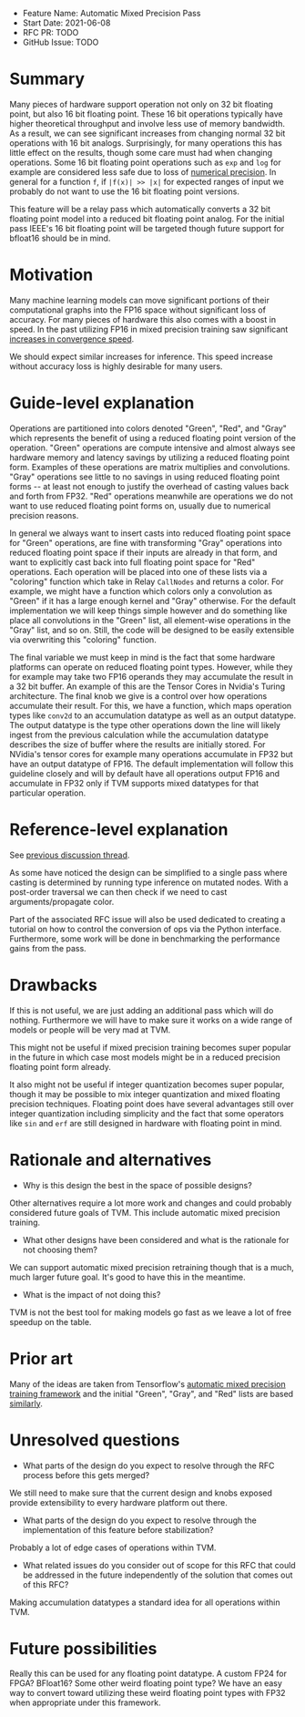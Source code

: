 - Feature Name: Automatic Mixed Precision Pass
- Start Date: 2021-06-08 
- RFC PR: TODO
- GitHub Issue: TODO

# Summary
[summary]: #summary

Many pieces of hardware support operation not only on 32 bit floating point, but also 16 bit floating point. 
These 16 bit operations typically have higher theoretical throughput and involve less use of memory bandwidth.
As a result, we can see significant increases from changing normal 32 bit operations with 16 bit analogs. 
Surprisingly, for many operations this has little effect on the results, though some care must had when changing 
operations. Some 16 bit floating point operations such as `exp` and `log` for example are considered less safe 
due to loss of [numerical precision](https://on-demand.gputechconf.com/gtcdc/2019/pdf/dc91247-automatic-mixed-precision-in-tensorflow.pdf). 
In general for a function `f`, if `|f(x)| >> |x|` for expected 
ranges of input we probably do not want to use the 16 bit floating point versions.

This feature will be a relay pass which automatically converts a 32 bit floating point model into a reduced bit 
floating point analog. For the initial pass IEEE's 16 bit floating point will be targeted though future support
for bfloat16 should be in mind.

# Motivation
[motivation]: #motivation

Many machine learning models can move significant portions of their computational graphs into the FP16 space 
without significant loss of accuracy. For many pieces of hardware this also comes with a boost in speed. In 
the past utilizing FP16 in mixed precision training saw significant [increases in convergence speed](https://pytorch.org/blog/accelerating-training-on-nvidia-gpus-with-pytorch-automatic-mixed-precision/). 

We should expect similar increases for inference. This speed increase without accuracy loss is highly desirable
for many users.

# Guide-level explanation
[guide-level-explanation]: #guide-level-explanation

Operations are partitioned into colors denoted "Green", "Red", and "Gray" which represents the benefit 
of using a reduced floating point version of the operation. "Green" operations are compute intensive
and almost always see hardware memory and latency savings by utilizing a reduced floating point form.
Examples of these operations are matrix multiplies and convolutions. "Gray" operations see little to 
no savings in using reduced floating point forms -- at least not enough to justify the overhead of 
casting values back and forth from FP32. "Red" operations meanwhile are operations we do not want to 
use reduced floating point forms on, usually due to numerical precision reasons.

In general we always want to insert casts into reduced floating point space for "Green" operations, 
are fine with transforming "Gray" operations into reduced floating point space if their inputs are already
in that form, and want to explicitly cast back into full floating point space for "Red" operations. 
Each operation will be placed into one of these lists via a "coloring" function which take in Relay `CallNodes`
and returns a color. For example, we might have a function which colors only a convolution as "Green" if it 
has a large enough kernel and "Gray" otherwise. For the default implementation we will keep things simple
however and do something like place all convolutions in the "Green" list, all element-wise operations in 
the "Gray" list, and so on. Still, the code will be designed to be easily extensible via overwriting 
this "coloring" function.

The final variable we must keep in mind is the fact that some hardware platforms can operate on reduced
floating point types. However, while they for example may take two FP16 operands they may accumulate the 
result in a 32 bit buffer. An example of this are the Tensor Cores in Nvidia's Turing architecture. 
The final knob we give is a control over how operations accumulate their result. For this, we have 
a function, which maps operation types like `conv2d` to an accumulation datatype as well as an output 
datatype. The output datatype is the type other operations down the line will likely ingest from the previous
calculation while the accumulation datatype describes the size of buffer where the results are initially
stored. For NVidia's tensor cores for example many operations accumulate in FP32 but have an output datatype
of FP16. The default implementation will follow this guideline closely and will by default have all 
operations output FP16 and accumulate in FP32 only if TVM supports mixed datatypes for that particular
operation.

# Reference-level explanation
[reference-level-explanation]: #reference-level-explanation

See [previous discussion thread](https://discuss.tvm.apache.org/t/rfc-relay-fp32-fp16-model-support/9994).

As some have noticed the design can be simplified to a single pass where casting is determined by
running type inference on mutated nodes. With a post-order traversal we can then check if we need to 
cast arguments/propagate color.

Part of the associated RFC issue will also be used dedicated to creating a tutorial on how to control
the conversion of ops via the Python interface. Furthermore, some work will be done in benchmarking
the performance gains from the pass.

# Drawbacks
[drawbacks]: #drawbacks

If this is not useful, we are just adding an additional pass which will do nothing. Furthermore we 
will have to make sure it works on a wide range of models or people will be very mad at TVM.

This might not be useful if mixed precision training becomes super popular in the future in which 
case most models might be in a reduced precision floating point form already.

It also might not be useful if integer quantization becomes super popular, though it may be possible
to mix integer quantization and mixed floating precision techniques. Floating point does have 
several advantages still over integer quantization including simplicity and the fact that some 
operators like `sin` and `erf` are still designed in hardware with floating point in mind.

# Rationale and alternatives
[rationale-and-alternatives]: #rationale-and-alternatives

- Why is this design the best in the space of possible designs?

Other alternatives require a lot more work and changes and could probably considered future goals of TVM.
This include automatic mixed precision training.

- What other designs have been considered and what is the rationale for not choosing them?

We can support automatic mixed precision retraining though that is a much, much larger future goal. It's
good to have this in the meantime.

- What is the impact of not doing this?

TVM is not the best tool for making models go fast as we leave a lot of free speedup on the table.

# Prior art
[prior-art]: #prior-art

Many of the ideas are taken from Tensorflow's [automatic mixed precision training framework](https://on-demand.gputechconf.com/gtcdc/2019/pdf/dc91247-automatic-mixed-precision-in-tensorflow.pdf)
and the initial "Green", "Gray", and "Red" lists are based [similarly](github.com/tensorflow/tensorflow/blob/v2.5.0/tensorflow/core/grappler/optimizers/auto_mixed_precision_lists.h). 

# Unresolved questions
[unresolved-questions]: #unresolved-questions

- What parts of the design do you expect to resolve through the RFC process before this gets merged?

We still need to make sure that the current design and knobs exposed provide extensibility to every hardware platform out there.

- What parts of the design do you expect to resolve through the implementation of this feature before stabilization?

Probably a lot of edge cases of operations within TVM.

- What related issues do you consider out of scope for this RFC that could be addressed in the future 
  independently of the solution that comes out of this RFC?

Making accumulation datatypes a standard idea for all operations within TVM.

# Future possibilities
[future-possibilities]: #future-possibilities

Really this can be used for any floating point datatype. A custom FP24 for FPGA? 
BFloat16? Some other weird floating point type? We have an easy way to convert 
toward utilizing these weird floating point types with FP32 when appropriate
under this framework.
